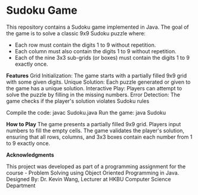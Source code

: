 # Sudoku Game
This repository contains a Sudoku game implemented in Java.
The goal of the game is to solve a classic 9x9 Sudoku puzzle where:
* Each row must contain the digits 1 to 9 without repetition.
* Each column must also contain the digits 1 to 9 without repetition.
* Each of the nine 3x3 sub-grids (or boxes) must contain the digits 1 to 9 exactly once.

**Features**
Grid Initialization: The game starts with a partially filled 9x9 grid with some given digits.
Unique Solution: Each puzzle generated or given to the game has a unique solution.
Interactive Play: Players can attempt to solve the puzzle by filling in the missing numbers.
Error Detection: The game checks if the player's solution violates Sudoku rules

Compile the code: javac Sudoku.java
Run the game: java Sudoku

**How to Play**
The game presents a partially filled 9x9 grid.
Players input numbers to fill the empty cells.
The game validates the player's solution, ensuring that all rows, columns, and 3x3 boxes contain each number from 1 to 9 exactly once.

**Acknowledgments**

This project was developed as part of a programming assignment for the course - Problem Solving using Object Oriented Programming in Java.
Designed By: Dr. Kevin Wang, Lecturer at HKBU Computer Science Department
